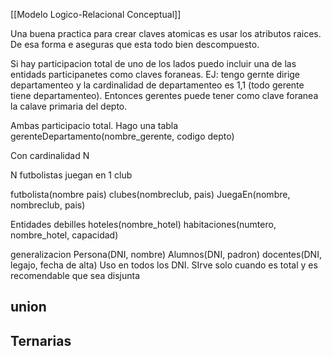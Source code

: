 [[Modelo Logico-Relacional Conceptual]]


Una buena practica para crear claves atomicas es usar los atributos raices. De esa forma e aseguras que esta todo bien descompuesto.

Si hay participacion total de uno de los lados puedo incluir una de las entidads participanetes como claves foraneas.
EJ: tengo gernte dirige departamenteo y la cardinalidad de departamenteo es 1,1 (todo gerente tiene departamenteo). Entonces gerentes puede tener como clave foranea la calave primaria del depto.

Ambas participacio total. Hago una tabla gerenteDepartamento(nombre_gerente, codigo depto)

Con cardinalidad N 

N futbolistas juegan en 1 club 

futbolista(nombre pais)
clubes(nombreclub, pais)
JuegaEn(nombre, nombreclub, pais)

Entidades debilles
hoteles(nombre_hotel)
habitaciones(numtero, nombre_hotel, capacidad)


generalizacion 
Persona(DNI, nombre)
Alumnos(DNI, padron)
docentes(DNI, legajo, fecha de alta)
Uso en todos los DNI. 
SIrve solo cuando es total y es recomendable que sea disjunta

## union

## Ternarias
